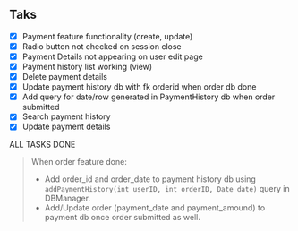 ## Taks
- [x] Payment feature functionality (create, update)
- [x] Radio button not checked on session close
- [x] Payment Details not appearing on user edit page
- [x] Payment history list working (view)
- [x] Delete payment details
- [x] Update payment history db with fk orderid when order db done
- [x] Add query for date/row generated in PaymentHistory db when order submitted 
- [x] Search payment history 
- [x] Update payment details

ALL TASKS DONE


> When order feature done:
>  * Add order_id and order_date to payment history db using ```addPaymentHistory(int userID, int orderID, Date date)``` query in DBManager. 
>  * Add/Update order (payment_date and payment_amound) to payment db once order submitted as well.
